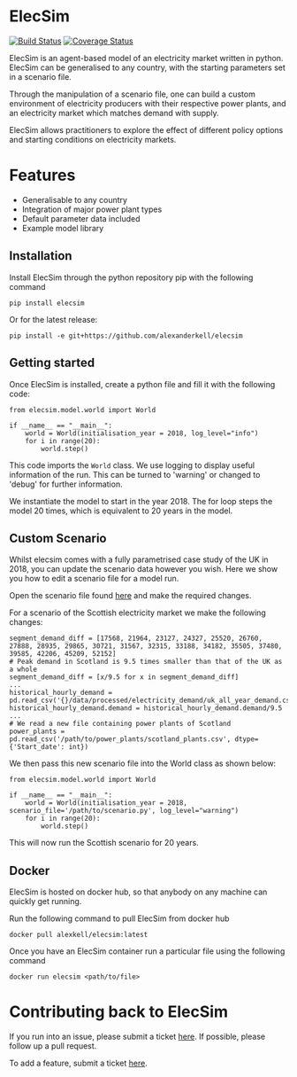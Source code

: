 # ElecSim

[![Build Status](https://travis-ci.org/alexanderkell/elecsim.svg?branch=master)](https://travis-ci.org/alexanderkell/elecsim) [![Coverage Status](https://coveralls.io/repos/github/alexanderkell/elecsim-paper/badge.svg?branch=master)](https://coveralls.io/github/alexanderkell/elecsim-paper?branch=master)

ElecSim is an agent-based model of an electricity market written in python. ElecSim can be generalised to any country, with the starting parameters set in a scenario file.

Through the manipulation of a scenario file, one can build a custom environment of electricity producers with their respective power plants, and an electricity market which matches demand with supply.

ElecSim allows practitioners to explore the effect of different policy options and starting conditions on electricity markets. 


# Features

* Generalisable to any country
* Integration of major power plant types
* Default parameter data included
* Example model library


## Installation

Install ElecSim through the python repository pip with the following command
```
pip install elecsim
```

Or for the latest release:
```
pip install -e git+https://github.com/alexanderkell/elecsim
```

## Getting started

Once ElecSim is installed, create a python file and fill it with the following code:

```
from elecsim.model.world import World 

if __name__ == "__main__":
    world = World(initialisation_year = 2018, log_level="info")
    for i in range(20):
        world.step()
```
This code imports the `World` class. We use logging to display useful information of the run. This can be turned to 'warning' or changed to 'debug' for further information.

We instantiate the model to start in the year 2018. The for loop steps the model 20 times, which is equivalent to 20 years in the model.

## Custom Scenario

Whilst elecsim comes with a fully parametrised case study of the UK in 2018, you can update the scenario data however you wish. Here we show you how to edit a scenario file for a model run.

Open the scenario file found [here](https://github.com/alexanderkell/elecsim/blob/master/elecsim/scenario/scenario_data.py) and make the required changes. 

For a scenario of the Scottish electricity market we make the following changes:
```
segment_demand_diff = [17568, 21964, 23127, 24327, 25520, 26760, 27888, 28935, 29865, 30721, 31567, 32315, 33188, 34182, 35505, 37480, 39585, 42206, 45209, 52152]
# Peak demand in Scotland is 9.5 times smaller than that of the UK as a whole
segment_demand_diff = [x/9.5 for x in segment_demand_diff]
...
historical_hourly_demand = pd.read_csv('{}/data/processed/electricity_demand/uk_all_year_demand.csv'.format(ROOT_DIR))
historical_hourly_demand.demand = historical_hourly_demand.demand/9.5
...
# We read a new file containing power plants of Scotland
power_plants = pd.read_csv('/path/to/power_plants/scotland_plants.csv', dtype={'Start_date': int})
```
We then pass this new scenario file into the World class as shown below:

```
from elecsim.model.world import World 

if __name__ == "__main__":
    world = World(initialisation_year = 2018, scenario_file='/path/to/scenario.py', log_level="warning")
    for i in range(20):
        world.step()
```

This will now run the Scottish scenario for 20 years.


## Docker

ElecSim is hosted on docker hub, so that anybody on any machine can quickly get running. 

Run the following command to pull ElecSim from docker hub
```
docker pull alexkell/elecsim:latest
```
Once you have an ElecSim container run a particular file using the following command
```
docker run elecsim <path/to/file>
```

# Contributing back to ElecSim

If you run into an issue, please submit a ticket [here](https://github.com/alexanderkell/elecsim/issues). If possible, please follow up a pull request.

To add a feature, submit a ticket [here](https://github.com/alexanderkell/elecsim/issues).
